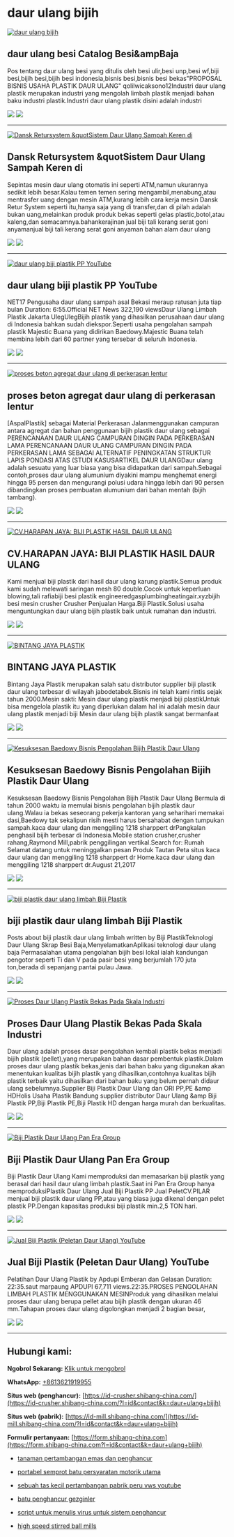 # daur ulang bijih

<a href="https://swt.shibang-china.com/?l=id&img&k=daur+ulang+bijih" target="_blank">![daur ulang bijih](http://static.shibang-china.com/all-800x300/903.jpg)</a>

## daur ulang besi Catalog Besi&ampBaja
Pos tentang daur ulang besi yang ditulis oleh besi ulir,besi unp,besi wf,biji besi,bijih besi,bijih besi indonesia,bisnis besi,bisnis besi bekas"PROPOSAL BISNIS USAHA PLASTIK DAUR ULANG" qolilwicaksono12Industri daur ulang plastik merupakan industri yang mengolah limbah plastik menjadi bahan baku industri plastik.Industri daur ulang plastik disini adalah industri


<a href="https://whatsapp.shibangsoft.com/WhatsApp.php" target="_blank" title="WhatsApp">![](http://static.shibang-china.com/icon/whatsapp.png)</a> <a href="https://swt.shibang-china.com/?l=id&icon&k=daur+ulang+bijih" target="_blank">![](http://static.shibang-china.com/icon/chat-id.png)</a>

---

<a href="https://swt.shibang-china.com/?l=id&img&k=daur+ulang+bijih" target="_blank">![Dansk Retursystem &quotSistem Daur Ulang Sampah Keren di](http://static.shibang-china.com/all-800x300/141.jpg)</a>

## Dansk Retursystem &quotSistem Daur Ulang Sampah Keren di
Sepintas mesin daur ulang otomatis ini seperti ATM,namun ukurannya sedikit lebih besar.Kalau temen temen sering mengambil,menabung,atau mentrasfer uang dengan mesin ATM,kurang lebih cara kerja mesin Dansk Retur System seperti itu,hanya saja yang di transfer,dan di pilah adalah bukan uang,melainkan produk produk bekas seperti gelas plastic,botol,atau kaleng,dan semacamnya.bahankerajinan jual biji tali kerang serat goni anyamanjual biji tali kerang serat goni anyaman bahan alam daur ulang


<a href="https://whatsapp.shibangsoft.com/WhatsApp.php" target="_blank" title="WhatsApp">![](http://static.shibang-china.com/icon/whatsapp.png)</a> <a href="https://swt.shibang-china.com/?l=id&icon&k=daur+ulang+bijih" target="_blank">![](http://static.shibang-china.com/icon/chat-id.png)</a>

---

<a href="https://swt.shibang-china.com/?l=id&img&k=daur+ulang+bijih" target="_blank">![daur ulang biji plastik PP YouTube](http://static.shibang-china.com/all-800x300/246.jpg)</a>

## daur ulang biji plastik PP YouTube
NET17 Pengusaha daur ulang sampah asal Bekasi meraup ratusan juta tiap bulan Duration: 6:55.Official NET News 322,190 viewsDaur Ulang Limbah Plastik Jakarta UlegUlegBijih plastik yang dihasilkan perusahaan daur ulang di Indonesia bahkan sudah diekspor.Seperti usaha pengolahan sampah plastik Majestic Buana yang didirikan Baedowy.Majestic Buana telah membina lebih dari 60 partner yang tersebar di seluruh Indonesia.


<a href="https://whatsapp.shibangsoft.com/WhatsApp.php" target="_blank" title="WhatsApp">![](http://static.shibang-china.com/icon/whatsapp.png)</a> <a href="https://swt.shibang-china.com/?l=id&icon&k=daur+ulang+bijih" target="_blank">![](http://static.shibang-china.com/icon/chat-id.png)</a>

---

<a href="https://swt.shibang-china.com/?l=id&img&k=daur+ulang+bijih" target="_blank">![proses beton agregat daur ulang di perkerasan lentur](http://static.shibang-china.com/all-800x300/1036.jpg)</a>

## proses beton agregat daur ulang di perkerasan lentur
[AspalPlastik] sebagai Material Perkerasan Jalanmenggunakan campuran antara agregat dan bahan penggunaan bijih plastik daur ulang sebagai PERENCANAAN DAUR ULANG CAMPURAN DINGIN PADA PERKERASAN LAMA PERENCANAAN DAUR ULANG CAMPURAN DINGIN PADA PERKERASAN LAMA SEBAGAI ALTERNATIF PENINGKATAN STRUKTUR LAPIS PONDASI ATAS (STUDI KASUSARTIKEL DAUR ULANGDaur ulang adalah sesuatu yang luar biasa yang bisa didapatkan dari sampah.Sebagai contoh,proses daur ulang alumunium diyakini mampu menghemat energi hingga 95 persen dan mengurangi polusi udara hingga lebih dari 90 persen dibandingkan proses pembuatan alumunium dari bahan mentah (bijih tambang).


<a href="https://whatsapp.shibangsoft.com/WhatsApp.php" target="_blank" title="WhatsApp">![](http://static.shibang-china.com/icon/whatsapp.png)</a> <a href="https://swt.shibang-china.com/?l=id&icon&k=daur+ulang+bijih" target="_blank">![](http://static.shibang-china.com/icon/chat-id.png)</a>

---

<a href="https://swt.shibang-china.com/?l=id&img&k=daur+ulang+bijih" target="_blank">![CV.HARAPAN JAYA: BIJI PLASTIK HASIL DAUR ULANG](http://static.shibang-china.com/all-800x300/328.jpg)</a>

## CV.HARAPAN JAYA: BIJI PLASTIK HASIL DAUR ULANG
Kami menjual biji plastik dari hasil daur ulang karung plastik.Semua produk kami sudah melewati saringan mesh 80 double.Cocok untuk keperluan blowing,tali rafiabiji besi plastik engineeredgasplumbingheatingair.xyzbijih besi mesin crusher Crusher Penjualan Harga.Biji Plastik.Solusi usaha menguntungkan daur ulang bijih plastik baik untuk rumahan dan industri.


<a href="https://whatsapp.shibangsoft.com/WhatsApp.php" target="_blank" title="WhatsApp">![](http://static.shibang-china.com/icon/whatsapp.png)</a> <a href="https://swt.shibang-china.com/?l=id&icon&k=daur+ulang+bijih" target="_blank">![](http://static.shibang-china.com/icon/chat-id.png)</a>

---

<a href="https://swt.shibang-china.com/?l=id&img&k=daur+ulang+bijih" target="_blank">![BINTANG JAYA PLASTIK](http://static.shibang-china.com/all-800x300/1061.jpg)</a>

## BINTANG JAYA PLASTIK
Bintang Jaya Plastik merupakan salah satu distributor supplier biji plastik daur ulang terbesar di wilayah jabodetabek.Bisnis ini telah kami rintis sejak tahun 2000.Mesin sakti: Mesin daur ulang plastik menjadi biji plastikUntuk bisa mengelola plastik itu yang diperlukan dalam hal ini adalah mesin daur ulang plastik menjadi biji Mesin daur ulang bijih plastik sangat bermanfaat


<a href="https://whatsapp.shibangsoft.com/WhatsApp.php" target="_blank" title="WhatsApp">![](http://static.shibang-china.com/icon/whatsapp.png)</a> <a href="https://swt.shibang-china.com/?l=id&icon&k=daur+ulang+bijih" target="_blank">![](http://static.shibang-china.com/icon/chat-id.png)</a>

---

<a href="https://swt.shibang-china.com/?l=id&img&k=daur+ulang+bijih" target="_blank">![Kesuksesan Baedowy Bisnis Pengolahan Bijih Plastik Daur Ulang](http://static.shibang-china.com/all-800x300/533.jpg)</a>

## Kesuksesan Baedowy Bisnis Pengolahan Bijih Plastik Daur Ulang
Kesuksesan Baedowy Bisnis Pengolahan Bijih Plastik Daur Ulang Bermula di tahun 2000 waktu ia memulai bisnis pengolahan bijih plastik daur ulang.Walau ia bekas seseorang pekerja kantoran yang seharihari memakai dasi,Baedowy tak sekalipun risih mesti harus bersahabat dengan tumpukan sampah.kaca daur ulang dan menggiling 1218 sharppert drPangkalan penghasil bijih terbesar di Indonesia.Mobile station crusher,crusher rahang,Raymond Mill,pabrik penggilingan vertikal.Search for: Rumah Selamat datang untuk meninggalkan pesan Produk Tautan Peta situs kaca daur ulang dan menggiling 1218 sharppert dr Home.kaca daur ulang dan menggiling 1218 sharppert dr.August 21,2017


<a href="https://whatsapp.shibangsoft.com/WhatsApp.php" target="_blank" title="WhatsApp">![](http://static.shibang-china.com/icon/whatsapp.png)</a> <a href="https://swt.shibang-china.com/?l=id&icon&k=daur+ulang+bijih" target="_blank">![](http://static.shibang-china.com/icon/chat-id.png)</a>

---

<a href="https://swt.shibang-china.com/?l=id&img&k=daur+ulang+bijih" target="_blank">![biji plastik daur ulang limbah Biji Plastik](http://static.shibang-china.com/all-800x300/929.jpg)</a>

## biji plastik daur ulang limbah Biji Plastik
Posts about biji plastik daur ulang limbah written by Biji PlastikTeknologi Daur Ulang Skrap Besi Baja,MenyelamatkanAplikasi teknologi daur ulang baja Permasalahan utama pengolahan bijih besi lokal ialah kandungan pengotor seperti Ti dan V pada pasir besi yang berjumlah 170 juta ton,berada di sepanjang pantai pulau Jawa.


<a href="https://whatsapp.shibangsoft.com/WhatsApp.php" target="_blank" title="WhatsApp">![](http://static.shibang-china.com/icon/whatsapp.png)</a> <a href="https://swt.shibang-china.com/?l=id&icon&k=daur+ulang+bijih" target="_blank">![](http://static.shibang-china.com/icon/chat-id.png)</a>

---

<a href="https://swt.shibang-china.com/?l=id&img&k=daur+ulang+bijih" target="_blank">![Proses Daur Ulang Plastik Bekas Pada Skala Industri](http://static.shibang-china.com/all-800x300/190.jpg)</a>

## Proses Daur Ulang Plastik Bekas Pada Skala Industri
Daur ulang adalah proses dasar pengolahan kembali plastik bekas menjadi bijih plastik (pellet),yang merupakan bahan dasar pembentuk plastik.Dalam proses daur ulang plastik bekas,jenis dari bahan baku yang digunakan akan menentukan kualitas bijih plastik yang dihasilkan,contohnya kualitas bijih plastik terbaik yaitu dihasilkan dari bahan baku yang belum pernah didaur ulang sebelumnya.Supplier Biji Plastik Daur Ulang dan ORI PP,PE &amp HDHolis Usaha Plastik Bandung supplier distributor Daur Ulang &amp Biji Plastik PP,Biji Plastik PE,Biji Plastik HD dengan harga murah dan berkualitas.


<a href="https://whatsapp.shibangsoft.com/WhatsApp.php" target="_blank" title="WhatsApp">![](http://static.shibang-china.com/icon/whatsapp.png)</a> <a href="https://swt.shibang-china.com/?l=id&icon&k=daur+ulang+bijih" target="_blank">![](http://static.shibang-china.com/icon/chat-id.png)</a>

---

<a href="https://swt.shibang-china.com/?l=id&img&k=daur+ulang+bijih" target="_blank">![Biji Plastik Daur Ulang Pan Era Group](http://static.shibang-china.com/all-800x300/607.jpg)</a>

## Biji Plastik Daur Ulang Pan Era Group
Biji Plastik Daur Ulang Kami memproduksi dan memasarkan biji plastik yang berasal dari hasil daur ulang limbah plastik.Saat ini Pan Era Group hanya memproduksiPlastik Daur Ulang Jual Biji Plastik PP Jual PeletCV.PILAR menjual biji plastik daur ulang PP,atau yang biasa juga dikenal dengan pelet plastik PP.Dengan kapasitas produksi biji plastik min.2,5 TON hari.


<a href="https://whatsapp.shibangsoft.com/WhatsApp.php" target="_blank" title="WhatsApp">![](http://static.shibang-china.com/icon/whatsapp.png)</a> <a href="https://swt.shibang-china.com/?l=id&icon&k=daur+ulang+bijih" target="_blank">![](http://static.shibang-china.com/icon/chat-id.png)</a>

---

<a href="https://swt.shibang-china.com/?l=id&img&k=daur+ulang+bijih" target="_blank">![Jual Biji Plastik (Peletan Daur Ulang) YouTube](http://static.shibang-china.com/all-800x300/708.jpg)</a>

## Jual Biji Plastik (Peletan Daur Ulang) YouTube
Pelatihan Daur Ulang Plastik by Apdupi Emberan dan Gelasan Duration: 22:35.saut marpaung APDUPI 67,711 views.22:35.PROSES PENGOLAHAN LIMBAH PLASTIK MENGGUNAKAN MESINProduk yang dihasilkan melalui proses daur ulang berupa pellet atau bijih plastik dengan ukuran 46 mm.Tahapan proses daur ulang digolongkan menjadi 2 bagian besar,


<a href="https://whatsapp.shibangsoft.com/WhatsApp.php" target="_blank" title="WhatsApp">![](http://static.shibang-china.com/icon/whatsapp.png)</a> <a href="https://swt.shibang-china.com/?l=id&icon&k=daur+ulang+bijih" target="_blank">![](http://static.shibang-china.com/icon/chat-id.png)</a>

---
## Hubungi kami:

**Ngobrol Sekarang:** [Klik untuk mengobrol](https://swt.shibang-china.com?l=id&contact&k=daur+ulang+bijih)

**WhatsApp:**  [+8613621919955](https://whatsapp.shibangsoft.com/WhatsApp.php)

**Situs web (penghancur):** [https://id-crusher.shibang-china.com/](https://id-crusher.shibang-china.com/?l=id&contact&k=daur+ulang+bijih)

**Situs web (pabrik):** [https://id-mill.shibang-china.com/](https://id-mill.shibang-china.com/?l=id&contact&k=daur+ulang+bijih)

**Formulir pertanyaan:** [https://form.shibang-china.com](https://form.shibang-china.com?l=id&contact&k=daur+ulang+bijih)

* [tanaman pertambangan emas dan penghancur](../37/tanaman%20pertambangan%20emas%20dan%20penghancur.md)

* [portabel semprot batu persyaratan motorik utama](../40/portabel%20semprot%20batu%20persyaratan%20motorik%20utama.md)

* [sebuah tas kecil pertambangan pabrik peru vws youtube](../39/sebuah%20tas%20kecil%20pertambangan%20pabrik%20peru%20vws%20youtube.md)

* [batu penghancur gezginler](../38/batu%20penghancur%20gezginler.md)

* [script untuk menulis virus untuk sistem penghancur](../37/script%20untuk%20menulis%20virus%20untuk%20sistem%20penghancur.md)

* [high speed stirred ball mills](../32/high%20speed%20stirred%20ball%20mills.md)